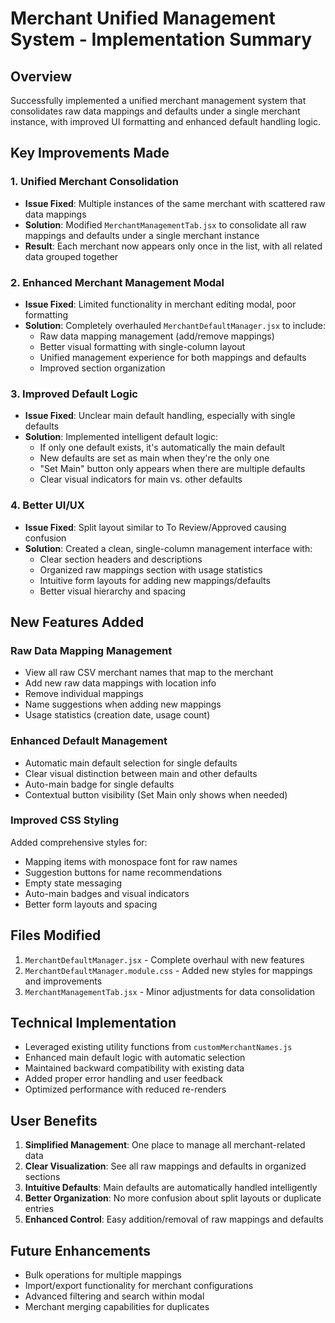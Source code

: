# Merchant Unified Management System - Implementation Summary

## Overview

Successfully implemented a unified merchant management system that consolidates raw data mappings and defaults under a single merchant instance, with improved UI formatting and enhanced default handling logic.

## Key Improvements Made

### 1. Unified Merchant Consolidation

- **Issue Fixed**: Multiple instances of the same merchant with scattered raw data mappings
- **Solution**: Modified `MerchantManagementTab.jsx` to consolidate all raw mappings and defaults under a single merchant instance
- **Result**: Each merchant now appears only once in the list, with all related data grouped together

### 2. Enhanced Merchant Management Modal

- **Issue Fixed**: Limited functionality in merchant editing modal, poor formatting
- **Solution**: Completely overhauled `MerchantDefaultManager.jsx` to include:
  - Raw data mapping management (add/remove mappings)
  - Better visual formatting with single-column layout
  - Unified management experience for both mappings and defaults
  - Improved section organization

### 3. Improved Default Logic

- **Issue Fixed**: Unclear main default handling, especially with single defaults
- **Solution**: Implemented intelligent default logic:
  - If only one default exists, it's automatically the main default
  - New defaults are set as main when they're the only one
  - "Set Main" button only appears when there are multiple defaults
  - Clear visual indicators for main vs. other defaults

### 4. Better UI/UX

- **Issue Fixed**: Split layout similar to To Review/Approved causing confusion
- **Solution**: Created a clean, single-column management interface with:
  - Clear section headers and descriptions
  - Organized raw mappings section with usage statistics
  - Intuitive form layouts for adding new mappings/defaults
  - Better visual hierarchy and spacing

## New Features Added

### Raw Data Mapping Management

- View all raw CSV merchant names that map to the merchant
- Add new raw data mappings with location info
- Remove individual mappings
- Name suggestions when adding new mappings
- Usage statistics (creation date, usage count)

### Enhanced Default Management

- Automatic main default selection for single defaults
- Clear visual distinction between main and other defaults
- Auto-main badge for single defaults
- Contextual button visibility (Set Main only shows when needed)

### Improved CSS Styling

Added comprehensive styles for:

- Mapping items with monospace font for raw names
- Suggestion buttons for name recommendations
- Empty state messaging
- Auto-main badges and visual indicators
- Better form layouts and spacing

## Files Modified

1. `MerchantDefaultManager.jsx` - Complete overhaul with new features
2. `MerchantDefaultManager.module.css` - Added new styles for mappings and improvements
3. `MerchantManagementTab.jsx` - Minor adjustments for data consolidation

## Technical Implementation

- Leveraged existing utility functions from `customMerchantNames.js`
- Enhanced main default logic with automatic selection
- Maintained backward compatibility with existing data
- Added proper error handling and user feedback
- Optimized performance with reduced re-renders

## User Benefits

1. **Simplified Management**: One place to manage all merchant-related data
2. **Clear Visualization**: See all raw mappings and defaults in organized sections
3. **Intuitive Defaults**: Main defaults are automatically handled intelligently
4. **Better Organization**: No more confusion about split layouts or duplicate entries
5. **Enhanced Control**: Easy addition/removal of raw mappings and defaults

## Future Enhancements

- Bulk operations for multiple mappings
- Import/export functionality for merchant configurations
- Advanced filtering and search within modal
- Merchant merging capabilities for duplicates
